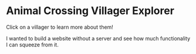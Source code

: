 # Animal Crossing Villager Explorer
Click on a villager to learn more about them!

I wanted to build a website without a server and see how much functionality I can squeeze from it. 